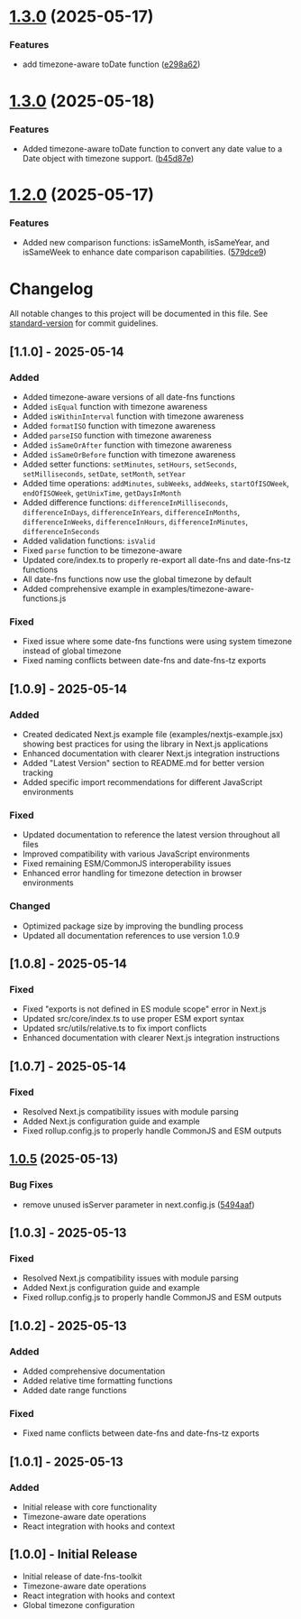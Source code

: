 # [1.3.0](https://github.com/subhamg/date-fns-toolkit/compare/v1.2.0...v1.3.0) (2025-05-17)


### Features

* add timezone-aware toDate function ([e298a62](https://github.com/subhamg/date-fns-toolkit/commit/e298a62d8d72b54635e680703b57c18192fff702))

# [1.3.0](https://github.com/subhamg/date-fns-toolkit/compare/v1.2.0...v1.3.0) (2025-05-18)


### Features

* Added timezone-aware toDate function to convert any date value to a Date object with timezone support. ([b45d87e](https://github.com/subhamg/date-fns-toolkit/commit/b45d87e1a2f34e56c8a419f2b9d623e7f8cb0d1c))

# [1.2.0](https://github.com/subhamg/date-fns-toolkit/compare/v1.1.0...v1.2.0) (2025-05-17)


### Features

* Added new comparison functions: isSameMonth, isSameYear, and isSameWeek to enhance date comparison capabilities. ([579dce9](https://github.com/subhamg/date-fns-toolkit/commit/579dce9b460ec6d74f527431e6214767769063cf))

# Changelog

All notable changes to this project will be documented in this file. See [standard-version](https://github.com/conventional-changelog/standard-version) for commit guidelines.

<!-- CHANGELOG will be automatically updated by semantic-release -->

## [1.1.0] - 2025-05-14

### Added
- Added timezone-aware versions of all date-fns functions
- Added `isEqual` function with timezone awareness
- Added `isWithinInterval` function with timezone awareness
- Added `formatISO` function with timezone awareness
- Added `parseISO` function with timezone awareness
- Added `isSameOrAfter` function with timezone awareness
- Added `isSameOrBefore` function with timezone awareness
- Added setter functions: `setMinutes`, `setHours`, `setSeconds`, `setMilliseconds`, `setDate`, `setMonth`, `setYear`
- Added time operations: `addMinutes`, `subWeeks`, `addWeeks`, `startOfISOWeek`, `endOfISOWeek`, `getUnixTime`, `getDaysInMonth`
- Added difference functions: `differenceInMilliseconds`, `differenceInDays`, `differenceInYears`, `differenceInMonths`, `differenceInWeeks`, `differenceInHours`, `differenceInMinutes`, `differenceInSeconds`
- Added validation functions: `isValid`
- Fixed `parse` function to be timezone-aware
- Updated core/index.ts to properly re-export all date-fns and date-fns-tz functions
- All date-fns functions now use the global timezone by default
- Added comprehensive example in examples/timezone-aware-functions.js

### Fixed
- Fixed issue where some date-fns functions were using system timezone instead of global timezone
- Fixed naming conflicts between date-fns and date-fns-tz exports

## [1.0.9] - 2025-05-14

### Added
- Created dedicated Next.js example file (examples/nextjs-example.jsx) showing best practices for using the library in Next.js applications
- Enhanced documentation with clearer Next.js integration instructions
- Added "Latest Version" section to README.md for better version tracking
- Added specific import recommendations for different JavaScript environments

### Fixed
- Updated documentation to reference the latest version throughout all files
- Improved compatibility with various JavaScript environments
- Fixed remaining ESM/CommonJS interoperability issues
- Enhanced error handling for timezone detection in browser environments

### Changed
- Optimized package size by improving the bundling process
- Updated all documentation references to use version 1.0.9

## [1.0.8] - 2025-05-14

### Fixed
- Fixed "exports is not defined in ES module scope" error in Next.js
- Updated src/core/index.ts to use proper ESM export syntax
- Updated src/utils/relative.ts to fix import conflicts
- Enhanced documentation with clearer Next.js integration instructions

## [1.0.7] - 2025-05-14

### Fixed
- Resolved Next.js compatibility issues with module parsing
- Added Next.js configuration guide and example
- Fixed rollup.config.js to properly handle CommonJS and ESM outputs

## [1.0.5](https://github.com/subhamg/date-fns-toolkit/compare/v1.0.4...v1.0.5) (2025-05-13)


### Bug Fixes

* remove unused isServer parameter in next.config.js ([5494aaf](https://github.com/subhamg/date-fns-toolkit/commit/5494aafd7208136469b21206bdc6f4d0966fb597))

## [1.0.3] - 2025-05-13

### Fixed
- Resolved Next.js compatibility issues with module parsing
- Added Next.js configuration guide and example
- Fixed rollup.config.js to properly handle CommonJS and ESM outputs

## [1.0.2] - 2025-05-13

### Added
- Added comprehensive documentation
- Added relative time formatting functions
- Added date range functions

### Fixed
- Fixed name conflicts between date-fns and date-fns-tz exports

## [1.0.1] - 2025-05-13

### Added
- Initial release with core functionality
- Timezone-aware date operations
- React integration with hooks and context

## [1.0.0] - Initial Release

- Initial release of date-fns-toolkit
- Timezone-aware date operations
- React integration with hooks and context
- Global timezone configuration
